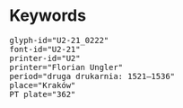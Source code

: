 # Keywords
<pre>
glyph-id="U2-21_0222"
font-id="U2-21"
printer-id="U2"
printer="Florian Ungler"
period="druga drukarnia: 1521—1536"
place="Kraków"
PT plate="362"
</pre>
